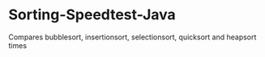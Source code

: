 # Sorting-Speedtest-Java
Compares bubblesort, insertionsort, selectionsort, quicksort and heapsort times
